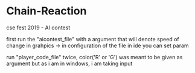 # Chain-Reaction
cse fest 2019 - AI contest

first run the "aicontest_file" with a argument that will denote speed of change in grahpics -> in configuration of the file in ide you can set param

run "player_code_file" twice, color('R' or 'G') was meant to be given as argument but as i am in windows, i am taking input
